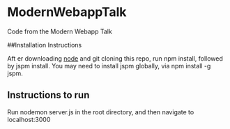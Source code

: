 # ModernWebappTalk
Code from the Modern Webapp Talk

##Installation Instructions

Aft er downloading [node](https://nodejs.org/en/) and git cloning this repo, run
npm install, followed by jspm install. You may need to install jspm globally,
via npm install -g jspm.

## Instructions to run
Run nodemon server.js in the root directory, and then navigate to localhost:3000
